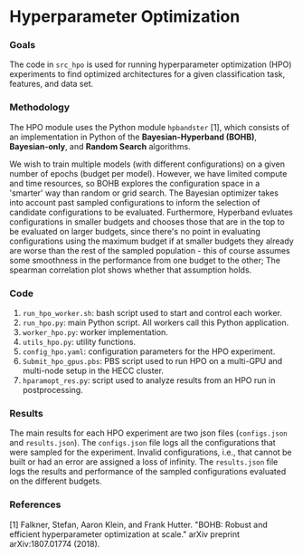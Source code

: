 # Hyperparameter Optimization

### Goals

The code in `src_hpo` is used for running hyperparameter optimization (HPO) experiments to 
find optimized architectures for a given classification task, features, and data set.

### Methodology

The HPO module uses the Python module `hpbandster` [1], which consists of an implementation in 
Python of the **Bayesian-Hyperband (BOHB)**, **Bayesian-only**, and **Random Search** algorithms.

We wish to train multiple models (with different configurations) on a given number of epochs (budget per model). 
However, we have limited compute and time resources, so BOHB explores the configuration space in a 'smarter' way than 
random or grid search. The Bayesian optimizer takes into account past sampled configurations to inform the selection of 
candidate configurations to be evaluated. Furthermore, Hyperband evluates configurations in smaller budgets and chooses 
those that are in the top to be evaluated on larger budgets, since there's no point in evaluating configurations using
the maximum budget if at smaller budgets they already are worse than the rest of the sampled population - this of course 
assumes some smoothness in the performance from one budget to the other; The spearman correlation plot shows whether 
that assumption holds.

### Code

1. `run_hpo_worker.sh`: bash script used to start and control each worker.
2. `run_hpo.py`: main Python script. All workers call this Python application.
3. `worker_hpo.py`: worker implementation.
4. `utils_hpo.py`: utility functions.
5. `config_hpo.yaml`: configuration parameters for the HPO experiment.
6. `Submit_hpo_gpus.pbs`: PBS script used to run HPO on a multi-GPU and multi-node setup in the HECC cluster.
7. `hparamopt_res.py`: script used to analyze results from an HPO run in postprocessing.


### Results

The main results for each HPO experiment are two json files (`configs.json` and `results.json`). The `configs.json` file 
logs all the configurations that were sampled for the experiment. Invalid configurations, i.e., that cannot be built or 
had an error are assigned a loss of infinity. The `results.json` file logs the results and performance of the sampled 
configurations evaluated on the different budgets.

### References

[1] Falkner, Stefan, Aaron Klein, and Frank Hutter. "BOHB: Robust and efficient hyperparameter optimization at scale."
arXiv preprint arXiv:1807.01774 (2018).